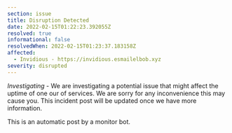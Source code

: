 ```yaml
---
section: issue
title: Disruption Detected
date: 2022-02-15T01:22:23.392055Z
resolved: true
informational: false
resolvedWhen: 2022-02-15T01:23:37.183158Z
affected:
  - Invidious - https://invidious.esmailelbob.xyz
severity: disrupted
---
```

*Investigating* - We are investigating a potential issue that might affect the uptime of one our of services. We are sorry for any inconvenience this may cause you. This incident post will be updated once we have more information.

This is an automatic post by a monitor bot.
        